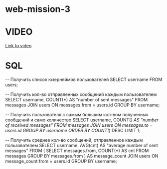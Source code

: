 # web-mission-3
# VIDEO
[Link to video](https://drive.google.com/file/d/1y6H4a0lHrMpgeBE6G-ygyLMYc2z4mlzZ/view?usp=drive_link)

# SQL

-- Получить список юзернеймов пользователей
SELECT username FROM users;

-- Получить кол-во отправленных сообщений каждым пользователем
SELECT username, COUNT(*) AS "number of sent messages" 
FROM messages 
JOIN users ON messages.from = users.id 
GROUP BY username;

-- Получить пользователя с самым большим кол-вом полученных сообщений и само количество
SELECT username, COUNT(*) AS "number of received messages" 
FROM messages 
JOIN users ON messages.to = users.id 
GROUP BY username 
ORDER BY COUNT(*) DESC 
LIMIT 1;

-- Получить среднее кол-во сообщений, отправленное каждым пользователем
SELECT username, AVG(cnt) AS "average number of sent messages" 
FROM (
    SELECT messages.from, COUNT(*) AS cnt 
    FROM messages 
    GROUP BY messages.from
) AS message_count 
JOIN users ON message_count.from = users.id 
GROUP BY username;
